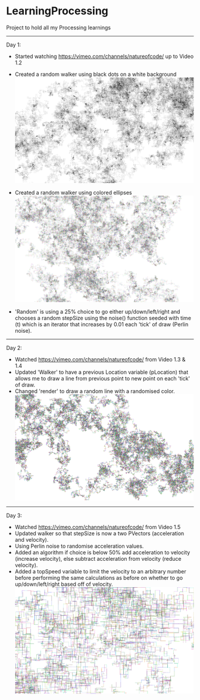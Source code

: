LearningProcessing
==================

Project to hold all my Processing learnings

---

Day 1:

- Started watching https://vimeo.com/channels/natureofcode/ up to Video 1.2
- Created a random walker using black dots on a white background
![2014-02-09](https://github.com/andyjamesdavies/LearningProcessing/raw/master/screenshots/2014_02_09.png)

- Created a random walker using colored ellipses
![2014-02-09](https://github.com/andyjamesdavies/LearningProcessing/raw/master/screenshots/2014_02_09_2.png)

- 'Random' is using a 25% choice to go either up/down/left/right and chooses a random stepSize using the noise() function seeded with time (t) which is an iterator that increases by 0.01 each 'tick' of draw (Perlin noise).

---

Day 2:

- Watched https://vimeo.com/channels/natureofcode/ from Video 1.3 & 1.4
- Updated 'Walker' to have a previous Location variable (pLocation) that allows me to draw a line from previous point to new point on each 'tick' of draw.
- Changed 'render' to draw a random line with a randomised color.
![2014-02-10](https://github.com/andyjamesdavies/LearningProcessing/raw/master/screenshots/2014_02_10.png)

---

Day 3:

- Watched https://vimeo.com/channels/natureofcode/ from Video 1.5
- Updated walker so that stepSize is now a two PVectors (acceleration and velocity). 
- Using Perlin noise to randomise acceleration values.
- Added an algorithm if choice is below 50% add acceleration to velocity (increase velocity), else subtract acceleration from velocity (reduce velocity).
- Added a topSpeed variable to limit the velocity to an arbitrary number before performing the same calculations as before on whether to go up/down/left/right based off of velocity.
![2014-03-01](https://github.com/andyjamesdavies/LearningProcessing/raw/master/screenshots/2014_03_01.png)